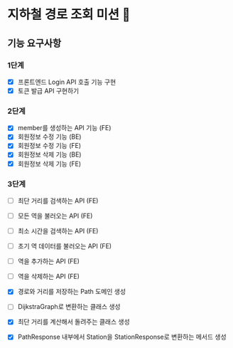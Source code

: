 # 지하철 경로 조회 미션 🚃

## 기능 요구사항
### 1단계
- [x] 프론트엔드 Login API 호출 기능 구현
- [x] 토큰 발급 API 구현하기 

### 2단계
- [x] member를 생성하는 API 기능 (FE)
- [x] 회원정보 수정 기능 (BE)
- [x] 회원정보 수정 기능 (FE)
- [x] 회원정보 삭제 기능 (BE)
- [x] 회원정보 삭제 기능 (FE)

### 3단계
- [ ] 최단 거리를 검색하는 API (FE)
- [ ] 모든 역을 불러오는 API (FE)
- [ ] 최소 시간을 검색하는 API (FE)
- [ ] 초기 역 데이터를 불러오는 API (FE)
- [ ] 역을 추가하는 API (FE)
- [ ] 역을 삭제하는 API (FE)
  

- [x] 경로와 거리를 저장하는 Path 도메인 생성
- [ ] DijkstraGraph로 변환하는 클래스 생성
- [x] 최단 거리를 계산해서 돌려주는 클래스 생성
- [x] PathResponse 내부에서 Station을 StationResponse로 변환하는 메서드 생성
